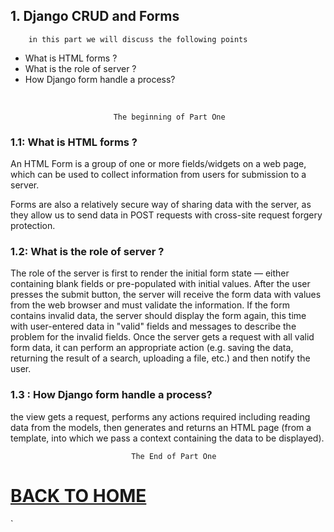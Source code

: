 ## 1. Django CRUD and Forms

        in this part we will discuss the following points

* What is HTML forms ?
* What is the role of server ?
* How Django form handle a process?

<br/>

                           The beginning of Part One

### 1.1: What is HTML forms ?

An HTML Form is a group of one or more fields/widgets on a web page, which can be used to collect information from users for submission to a server.

Forms are also a relatively secure way of sharing data with the server, as they allow us to send data in POST requests with cross-site request forgery protection.

### 1.2: What is the role of server ?

The role of the server is first to render the initial form state — either containing blank fields or pre-populated with initial values. After the user presses the submit button, the server will receive the form data with values from the web browser and must validate the information. If the form contains invalid data, the server should display the form again, this time with user-entered data in "valid" fields and messages to describe the problem for the invalid fields. Once the server gets a request with all valid form data, it can perform an appropriate action (e.g. saving the data, returning the result of a search, uploading a file, etc.) and then notify the user.


### 1.3 : How Django form handle a process?
the view gets a request, performs any actions required including reading data from the models, then generates and returns an HTML page (from a template, into which we pass a context containing the data to be displayed). 
<br/>

    
                               The End of Part One

# [BACK TO HOME](https://jehadabuawwad.github.io/reading-notes)

`
